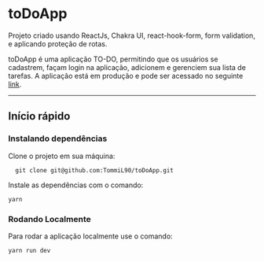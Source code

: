 # toDoApp
Projeto criado usando ReactJs, Chakra UI, react-hook-form, form validation, e aplicando proteção de rotas.

toDoApp é uma aplicação TO-DO, permitindo que os usuários se cadastrem, façam login na aplicação, adicionem e gerenciem sua lista de tarefas. 
A aplicação está em produção e pode ser acessado no seguinte [link](https://to-do-app-tommil90.vercel.app/login).

---

## Início rápido

### Instalando dependências

Clone o projeto em sua máquina:

```
  git clone git@github.com:TommiL90/toDoApp.git
```

Instale as dependências com o comando:
```
yarn
```

### Rodando Localmente

Para rodar a aplicação localmente use o comando:

```
yarn run dev
```


